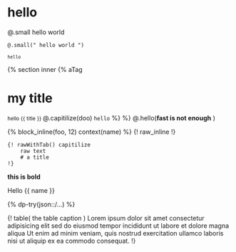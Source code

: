 # hello

@.small hello world

	@.small(" hello world ")

<small>`hello`</small>

{% section inner 
	{% aTag
# my title

<small> hello  {{ title }}  </small>@.capitilize(doo) `hello`
	%}
%}
	@.hello(____fast is not enough____ )

{%  block_inline(foo, 12) context(name) %}
{! raw_inline !}

	{! rawWithTab() capitilize
		raw text
		# a title
	!}

__this is bold__

Hello {{ name }}

{% dp-try(json::/...)  %}


{! table( the table caption )
Lorem			ipsum dolor sit amet			consectetur adipisicing elit
sed do			eiusmod tempor incididunt		ut labore et dolore magna
aliqua			Ut enim ad minim veniam,
quis 			nostrud exercitation 			ullamco laboris nisi ut 
aliquip 		ex ea commodo 					consequat. 
!}


